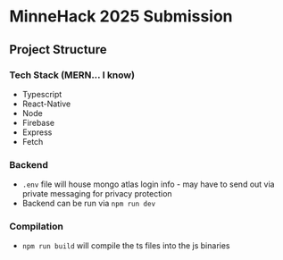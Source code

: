 # MinneHack 2025 Submission

## Project Structure

### Tech Stack (MERN... I know)
- Typescript
- React-Native
- Node
- Firebase
- Express
- Fetch

### Backend
- `.env` file will house mongo atlas login info - may have to send out via private messaging for privacy protection
- Backend can be run via `npm run dev`

### Compilation
- `npm run build` will compile the ts files into the js binaries
